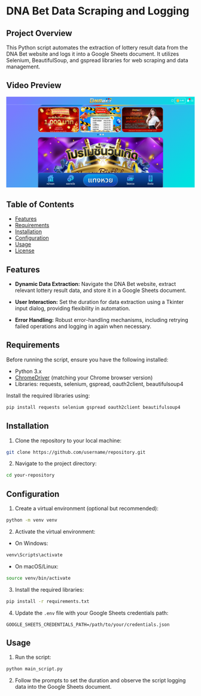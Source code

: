 # DNA Bet Data Scraping and Logging

## Project Overview

This Python script automates the extraction of lottery result data from the DNA Bet website and logs it into a Google Sheets document. It utilizes Selenium, BeautifulSoup, and gspread libraries for web scraping and data management.

## Video Preview

[![Video Preview](https://github.com/DevRex-0201/Project-Images/blob/main/Py-DNA-Bet-Data-Scraping.png)](https://drive.google.com/file/d/1p2l2MHc4DB4CBRd-Ll9WorAQEu8YNAYN/view?usp=drive_link)

## Table of Contents

- [Features](#features)
- [Requirements](#requirements)
- [Installation](#installation)
- [Configuration](#configuration)
- [Usage](#usage)
- [License](#license)

## Features

- **Dynamic Data Extraction:** Navigate the DNA Bet website, extract relevant lottery result data, and store it in a Google Sheets document.

- **User Interaction:** Set the duration for data extraction using a Tkinter input dialog, providing flexibility in automation.

- **Error Handling:** Robust error-handling mechanisms, including retrying failed operations and logging in again when necessary.

## Requirements

Before running the script, ensure you have the following installed:

- Python 3.x
- [ChromeDriver](https://sites.google.com/chromium.org/driver/) (matching your Chrome browser version)
- Libraries: requests, selenium, gspread, oauth2client, beautifulsoup4

Install the required libraries using:

```bash
pip install requests selenium gspread oauth2client beautifulsoup4
```

## Installation

1. Clone the repository to your local machine:

```bash
git clone https://github.com/username/repository.git
```

2. Navigate to the project directory:

```bash
cd your-repository
```

## Configuration

1. Create a virtual environment (optional but recommended):

```bash
python -m venv venv
```

2. Activate the virtual environment:

- On Windows:

```bash
venv\Scripts\activate
```

- On macOS/Linux:

```bash
source venv/bin/activate
```

3. Install the required libraries:

```bash
pip install -r requirements.txt
```

4. Update the `.env` file with your Google Sheets credentials path:

```env
GOOGLE_SHEETS_CREDENTIALS_PATH=/path/to/your/credentials.json
```

## Usage

1. Run the script:

```bash
python main_script.py
```

2. Follow the prompts to set the duration and observe the script logging data into the Google Sheets document.
